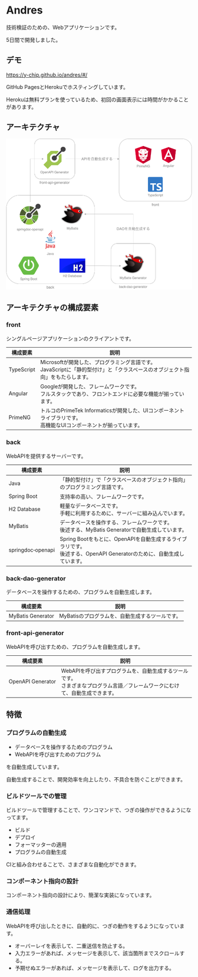 # Andres

技術検証のための、Webアプリケーションです。

5日間で開発しました。

## デモ

https://y-chip.github.io/andres/#/

GitHub PagesとHerokuでホスティングしています。

Herokuは無料プランを使っているため、初回の画面表示には時間がかかることがあります。

## アーキテクチャ

![architecture](image/architecture.png)

## アーキテクチャの構成要素

### front

シングルページアプリケーションのクライアントです。

| 構成要素       | 説明                                                                          |
|------------|-----------------------------------------------------------------------------|
| TypeScript | Microsoftが開発した、プログラミング言語です。<br>JavaScriptに「静的型付け」と「クラスベースのオブジェクト指向」をもたらします。 |
| Angular    | Googleが開発した、フレームワークです。<br>フルスタックであり、フロントエンドに必要な機能が揃っています。                   |
| PrimeNG    | トルコのPrimeTek Informaticsが開発した、UIコンポーネントライブラリです。<br>高機能なUIコンポーネントが揃っています。    |

### back

WebAPIを提供するサーバーです。

| 構成要素                    | 説明                                                                              |
|-------------------------|---------------------------------------------------------------------------------|
| Java                    | 「静的型付け」で「クラスベースのオブジェクト指向」のプログラミング言語です。                                          |
| Spring&#160;Boot        | 支持率の高い、フレームワークです。                                                               |
| H2&#160;Database        | 軽量なデータベースです。<br>手軽に利用するために、サーバーに組み込んでいます。                                       |
| MyBatis                 | データベースを操作する、フレームワークです。<br>後述する、MyBatis Generatorで自動生成しています。                     |
| springdoc&#8209;openapi | Spring Bootをもとに、OpenAPIを自動生成するライブラリです。<br>後述する、OpenAPI Generatorのために、自動生成しています。 |

### back-dao-generator

データベースを操作するための、プログラムを自動生成します。

| 構成要素                   | 説明                          |
|------------------------|-----------------------------|
| MyBatis&#160;Generator | MyBatisのプログラムを、自動生成するツールです。 |

### front-api-generator

WebAPIを呼び出すための、プログラムを自動生成します。

| 構成要素                   | 説明                                                                   |
|------------------------|----------------------------------------------------------------------|
| OpenAPI&#160;Generator | WebAPIを呼び出すプログラムを、自動生成するツールです。<br>さまざまなプログラム言語／フレームワークにむけて、自動生成できます。 |

## 特徴

### プログラムの自動生成

- データベースを操作するためのプログラム
- WebAPIを呼び出すためのプログラム

を自動生成しています。

自動生成することで、開発効率を向上したり、不具合を防ぐことができます。

### ビルドツールでの管理

ビルドツールで管理することで、ワンコマンドで、つぎの操作ができるようになってます。

- ビルド
- デプロイ
- フォーマッターの適用
- プログラムの自動生成

CIと組み合わせることで、さまざまな自動化ができます。

### コンポーネント指向の設計

コンポーネント指向の設計により、簡潔な実装になっています。

### 通信処理

WebAPIを呼び出したときに、自動的に、つぎの動作をするようになっています。

- オーバーレイを表示して、二重送信を防止する。
- 入力エラーがあれば、メッセージを表示して、該当箇所までスクロールする。
- 予期せぬエラーがあれば、メッセージを表示して、ログを出力する。
